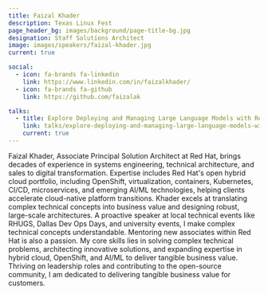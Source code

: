 ```yaml
---
title: Faizal Khader
description: Texas Linux Fest
page_header_bg: images/background/page-title-bg.jpg
designation: Staff Solutions Architect
image: images/speakers/faizal-khader.jpg
current: true

social:
  - icon: fa-brands fa-linkedin
    link: https://www.linkedin.com/in/faizalkhader/
  - icon: fa-brands fa-github
    link: https://github.com/faizalak

talks:
  - title: Explore Deploying and Managing Large Language Models with Red Hat Enterprise Linux 10 and Red Hat AI Serving
    link: talks/explore-deploying-and-managing-large-language-models-with-red-hat-enterprise-linux-10-and-red-hat-ai-serving/
    current: true
---
```


Faizal Khader, Associate Principal Solution Architect at Red Hat, brings
decades of experience in systems engineering, technical architecture, and sales
to digital transformation.  Expertise includes Red Hat's open hybrid cloud
portfolio, including OpenShift, virtualization, containers, Kubernetes, CI/CD,
microservices, and emerging AI/ML technologies, helping clients accelerate
cloud-native platform transitions.  Khader excels at translating complex
technical concepts into business value and designing robust, large-scale
architectures.  A proactive speaker at local technical events like RHUGS,
Dallas Dev Ops Days, and university events, I make complex technical concepts
understandable.  Mentoring new associates within Red Hat is also a passion.  My
core skills lies in solving complex technical problems, architecting innovative
solutions, and expanding expertise in hybrid cloud, OpenShift, and AI/ML to
deliver tangible business value.  Thriving on leadership roles and contributing
to the open-source community, I am dedicated to delivering tangible business
value for customers.
